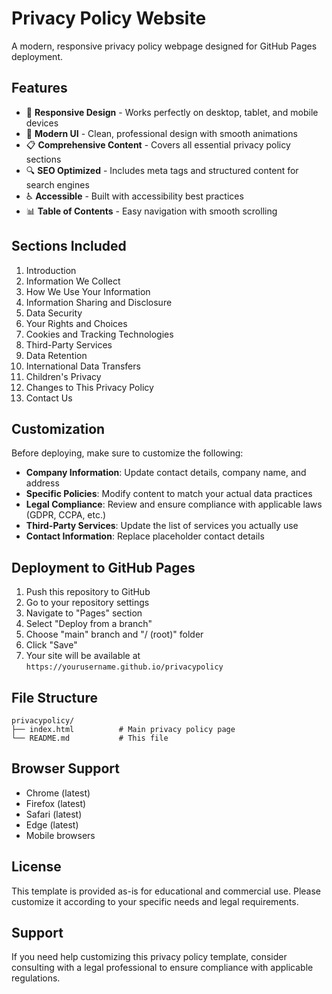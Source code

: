 # Privacy Policy Website

A modern, responsive privacy policy webpage designed for GitHub Pages deployment.

## Features

- 📱 **Responsive Design** - Works perfectly on desktop, tablet, and mobile devices
- 🎨 **Modern UI** - Clean, professional design with smooth animations
- 📋 **Comprehensive Content** - Covers all essential privacy policy sections
- 🔍 **SEO Optimized** - Includes meta tags and structured content for search engines
- ♿ **Accessible** - Built with accessibility best practices
- 📊 **Table of Contents** - Easy navigation with smooth scrolling

## Sections Included

1. Introduction
2. Information We Collect
3. How We Use Your Information
4. Information Sharing and Disclosure
5. Data Security
6. Your Rights and Choices
7. Cookies and Tracking Technologies
8. Third-Party Services
9. Data Retention
10. International Data Transfers
11. Children's Privacy
12. Changes to This Privacy Policy
13. Contact Us

## Customization

Before deploying, make sure to customize the following:

- **Company Information**: Update contact details, company name, and address
- **Specific Policies**: Modify content to match your actual data practices
- **Legal Compliance**: Review and ensure compliance with applicable laws (GDPR, CCPA, etc.)
- **Third-Party Services**: Update the list of services you actually use
- **Contact Information**: Replace placeholder contact details

## Deployment to GitHub Pages

1. Push this repository to GitHub
2. Go to your repository settings
3. Navigate to "Pages" section
4. Select "Deploy from a branch"
5. Choose "main" branch and "/ (root)" folder
6. Click "Save"
7. Your site will be available at `https://yourusername.github.io/privacypolicy`

## File Structure

```
privacypolicy/
├── index.html          # Main privacy policy page
└── README.md           # This file
```

## Browser Support

- Chrome (latest)
- Firefox (latest)
- Safari (latest)
- Edge (latest)
- Mobile browsers

## License

This template is provided as-is for educational and commercial use. Please customize it according to your specific needs and legal requirements.

## Support

If you need help customizing this privacy policy template, consider consulting with a legal professional to ensure compliance with applicable regulations.
